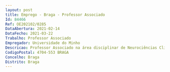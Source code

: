 ```yaml
--- 
layout: post
title: Emprego - Braga - Professor Associado
Id: 84466
Ref: OE202102/0285
DataAbertura: 2021-02-14
DataFecho: 2021-03-22
Trabalho: Professor Associado
Empregador: Universidade do Minho
Descricao: Professor Associado na área disciplinar de Neurociências Clínicas.
CodigoPostal: 4704-553 BRAGA
Concelho: Braga
Distrito: Braga
--- 
```

